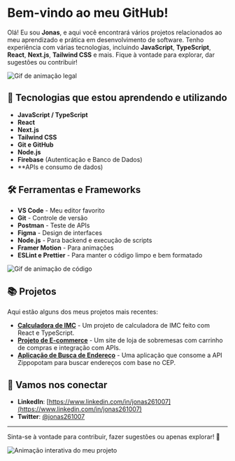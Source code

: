 # Bem-vindo ao meu GitHub!

Olá! Eu sou **Jonas**, e aqui você encontrará vários projetos relacionados ao meu aprendizado e prática em desenvolvimento de software. Tenho experiência com várias tecnologias, incluindo **JavaScript**, **TypeScript**, **React**, **Next.js**, **Tailwind CSS** e mais. Fique à vontade para explorar, dar sugestões ou contribuir!

![Gif de animação legal]()  

## 🚀 Tecnologias que estou aprendendo e utilizando

- **JavaScript / TypeScript**
- **React**
- **Next.js**
- **Tailwind CSS**
- **Git e GitHub**
- **Node.js**
- **Firebase** (Autenticação e Banco de Dados)
- **APIs e consumo de dados)

## 🛠️ Ferramentas e Frameworks

- **VS Code** - Meu editor favorito
- **Git** - Controle de versão
- **Postman** - Teste de APIs
- **Figma** - Design de interfaces
- **Node.js** - Para backend e execução de scripts
- **Framer Motion** - Para animações
- **ESLint e Prettier** - Para manter o código limpo e bem formatado

![Gif de animação de código]()

## 📚 Projetos

Aqui estão alguns dos meus projetos mais recentes:

- **[Calculadora de IMC](https://github.com/jonas261007/calculadora-de-imc)** - Um projeto de calculadora de IMC feito com React e TypeScript.
- **[Projeto de E-commerce](https://github.com/jonas261007/projeto-e-commerce)** - Um site de loja de sobremesas com carrinho de compras e integração com APIs.
- **[Aplicação de Busca de Endereço](https://github.com/jonas261007/busca-de-endereco)** - Uma aplicação que consome a API Zippopotam para buscar endereços com base no CEP.

## 💬 Vamos nos conectar

- **LinkedIn**: [https://www.linkedin.com/in/jonas261007](https://www.linkedin.com/in/jonas261007)
- **Twitter**: [@jonas261007](https://twitter.com/jonas261007)

---

Sinta-se à vontade para contribuir, fazer sugestões ou apenas explorar! 🙂

![Animação interativa do meu projeto]()
